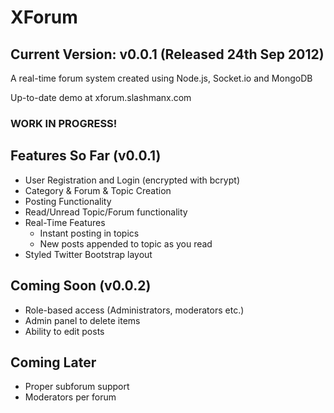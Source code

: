 XForum
======

## Current Version: v0.0.1 (Released 24th Sep 2012)

A real-time forum system created using Node.js, Socket.io and MongoDB

Up-to-date demo at xforum.slashmanx.com

### WORK IN PROGRESS!

Features So Far (v0.0.1)
------------------------
* User Registration and Login (encrypted with bcrypt)
* Category & Forum & Topic Creation
* Posting Functionality
* Read/Unread Topic/Forum functionality
* Real-Time Features
	* Instant posting in topics
	* New posts appended to topic as you read
* Styled Twitter Bootstrap layout

Coming Soon (v0.0.2)
--------------------
* Role-based access (Administrators, moderators etc.)
* Admin panel to delete items
* Ability to edit posts

Coming Later
-------------
* Proper subforum support
* Moderators per forum
